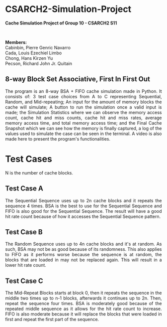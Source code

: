 # CSARCH2-Simulation-Project
**Cache Simulation Project of Group 10 - CSARCH2 S11**

<br>

**Members:** <br>
Cabinbin, Pierre Genric Navarro <br>
Cada, Louis Ezechiel Limbo <br>
Chong, Hans Kirzen Yu <br>
Pecson, Richard John Jr. Quitain <br>


## 8-way Block Set Associative, First In First Out
<div align="justify"> The program is an 8-way BSA + FIFO cache simulation made in Python. It consists of: 3 test case choices from A to C representing Sequential, Random, and Mid-repeating; An input for the amount of memory blocks the cache will simulate; A button to run the simulation once a valid input is made; the Simulation Statistics where we can observe the memory access count, cache hit and miss counts, cache hit and miss rates, average memory access time, and total memory access time; and the Final Cache Snapshot which we can see how the memory is finally captured, a log of the values used to simulate the case can be seen in the terminal. A video is also made here to present the program's functionalities. </div>

# Test Cases
N is the number of cache blocks.

## Test Case A
<div align="justify">The Sequential Sequence uses up to 2n cache blocks and it repeats the sequence 4 times. BSA is the best to use for the Sequential Sequence and FIFO is also good for the Sequential Sequence. The result will have a good hit rate count because of how it accesses the Sequential Sequence pattern. </div>

## Test Case B
<div align="justify">The Random Sequence uses up to 4n cache blocks and it's at random. As such, BSA may not be as good because of its randomness. This also applies to FIFO as it performs worse because the sequence is at random, the blocks that are loaded in may not be replaced again. This will result in a lower hit rate count. </div>

## Test Case C
<div align="justify">The Mid-Repeat Blocks starts at block 0, then it repeats the sequence in the middle two times up to n-1 blocks, afterwards it continues up to 2n. Then, repeat the sequence four times. BSA is moderately good because of the repeated middle sequence as it allows for the hit rate count to increase. FIFO is also moderate because it will replace the blocks that were loaded in first and repeat the first part of the sequence.</div>
